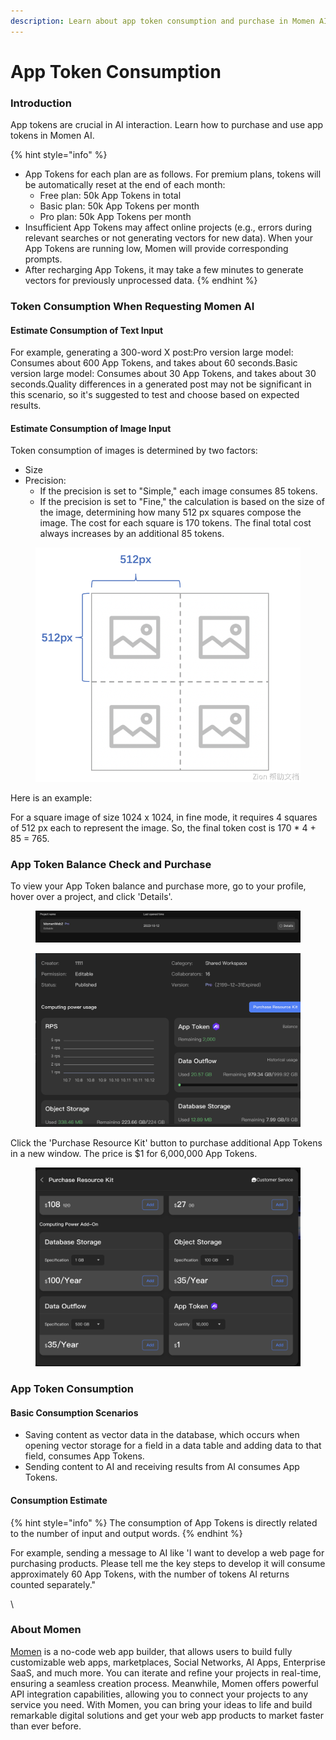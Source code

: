 ```yaml
---
description: Learn about app token consumption and purchase in Momen AI.
---
```


# App Token Consumption

### Introduction

App tokens are crucial in AI interaction. Learn how to purchase and use app tokens in Momen AI.

{% hint style="info" %}
* App Tokens for each plan are as follows. For premium plans, tokens will be automatically reset at the end of each month:
  * Free plan: 50k App Tokens in total
  * Basic plan: 50k App Tokens per month
  * Pro plan: 50k App Tokens per month
* Insufficient App Tokens may affect online projects (e.g., errors during relevant searches or not generating vectors for new data). When your App Tokens are running low, Momen will provide corresponding prompts.
* After recharging App Tokens, it may take a few minutes to generate vectors for previously unprocessed data.
{% endhint %}

### Token Consumption When Requesting Momen AI

#### Estimate Consumption of Text Input

For example, generating a 300-word X post:Pro version large model: Consumes about 600 App Tokens, and takes about 60 seconds.Basic version large model: Consumes about 30 App Tokens, and takes about 30 seconds.Quality differences in a generated post may not be significant in this scenario, so it's suggested to test and choose based on expected results.

#### Estimate Consumption of Image Input

Token consumption of images is determined by two factors:

* Size
* Precision:
  * If the precision is set to "Simple," each image consumes 85 tokens.
  * If the precision is set to "Fine," the calculation is based on the size of the image, determining how many 512 px squares compose the image. The cost for each square is 170 tokens. The final total cost always increases by an additional 85 tokens.

<figure><img src="../../.gitbook/assets/1280X1280.png" alt="The calculation of image input"><figcaption></figcaption></figure>

Here is an example:

For a square image of size 1024 x 1024, in fine mode, it requires 4 squares of 512 px each to represent the image. So, the final token cost is 170 \* 4 + 85 = 765.

### App Token Balance Check and Purchase

To view your App Token balance and purchase more, go to your profile, hover over a project, and click 'Details'.

<figure><img src="../../.gitbook/assets/1 (44).png" alt="Project details in a no-code tool"><figcaption></figcaption></figure>

<figure><img src="../../.gitbook/assets/2 (38).png" alt="Purchase resource kit in a no-code tool"><figcaption></figcaption></figure>

Click the 'Purchase Resource Kit' button to purchase additional App Tokens in a new window. The price is $1 for 6,000,000 App Tokens.

<figure><img src="../../.gitbook/assets/3 (31).png" alt="App token consumption in a no-code tool"><figcaption></figcaption></figure>

### App Token Consumption

#### Basic Consumption Scenarios

* Saving content as vector data in the database, which occurs when opening vector storage for a field in a data table and adding data to that field, consumes App Tokens.
* Sending content to AI and receiving results from AI consumes App Tokens.

#### Consumption Estimate

{% hint style="info" %}
The consumption of App Tokens is directly related to the number of input and output words.
{% endhint %}

For example, sending a message to AI like 'I want to develop a web page for purchasing products. Please tell me the key steps to develop it will consume approximately 60 App Tokens, with the number of tokens AI returns counted separately."

\


### About Momen

[Momen](https://momen.app/?channel=blog-about) is a no-code web app builder, that allows users to build fully customizable web apps, marketplaces, Social Networks, AI Apps, Enterprise SaaS, and much more. You can iterate and refine your projects in real-time, ensuring a seamless creation process. Meanwhile, Momen offers powerful API integration capabilities, allowing you to connect your projects to any service you need. With Momen, you can bring your ideas to life and build remarkable digital solutions and get your web app products to market faster than ever before.
